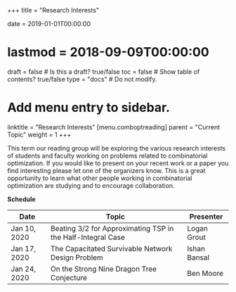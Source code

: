 +++
title = "Research Interests"

date = 2019-01-01T00:00:00
# lastmod = 2018-09-09T00:00:00

draft = false  # Is this a draft? true/false
toc = false  # Show table of contents? true/false
type = "docs"  # Do not modify.

# Add menu entry to sidebar.
linktitle = "Research Interests"
[menu.comboptreading]
  parent = "Current Topic"
  weight = 1
+++

This term our reading group will be exploring the various research interests of students and faculty working on problems related to combinatorial optimization. If you would like to present on your recent work or a paper you find interesting please let one of the organizers know. This is a great opportunity to learn what other people working in combinatorial optimization are studying and to encourage collaboration.

__Schedule__

| Date           | Topic                                                                                                                                                                                                                                                                                              | Presenter         |
|----------------|----------------------------------------------------------------------------------------------------------------------------------------------------------------------------------------------------------------------------------------------------------------------------------------------------|-------------------|
| Jan 10, 2020 | Beating 3/2 for Approximating TSP in the Half-Integral Case                                                                                                                                                                                                                                          | Logan Grout  |
| Jan 17, 2020 | The Capacitated Survivable Network Design Problem                                                                                                                                                                                                                                                    | Ishan Bansal |
| Jan 24, 2020 | On the Strong Nine Dragon Tree Conjecture                                                                                                                                                                                                                                                            | Ben Moore    |


